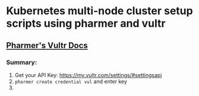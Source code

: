 # Kubernetes multi-node cluster setup scripts using pharmer and vultr

## [Pharmer's Vultr Docs](https://github.com/pharmer/pharmer/blob/master/docs/cloud/vultr/README.md)

### Summary:

1. Get your API Key: https://my.vultr.com/settings/#settingsapi
2. `pharmer create credential vul` and enter key
3. 
